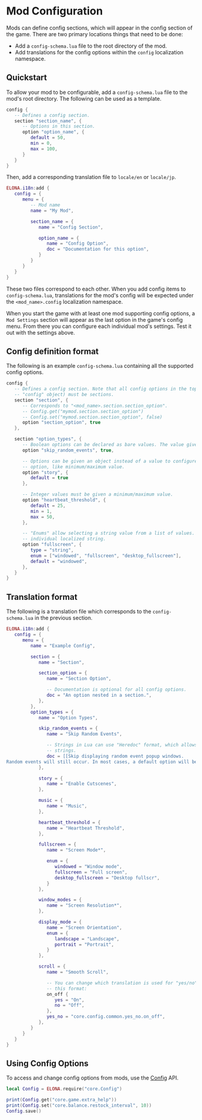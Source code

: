 # Mod Configuration

Mods can define config sections, which will appear in the config section of the game. There are two primary locations things that need to be done:

- Add a `config-schema.lua` file to the root directory of the mod.
- Add translations for the config options within the `config` localization namespace.


## Quickstart

To allow your mod to be configurable, add a `config-schema.lua` file to the mod's root directory. The following can be used as a template.

```lua
config {
   -- Defines a config section.
   section "section_name", {
      -- Options in this section.
      option "option_name", {
         default = 50,
         min = 0,
         max = 100,
      }
   }
}
```

Then, add a corresponding translation file to `locale/en` or `locale/jp`.

```lua
ELONA.i18n:add {
   config = {
      menu = {
         -- Mod name
         name = "My Mod",

         section_name = {
            name = "Config Section",

            option_name = {
               name = "Config Option",
               doc = "Documentation for this option",
            }
         }
      }
   }
}
```

These two files correspond to each other. When you add config items to `config-schema.lua`, translations for the mod's config will be expected under the `<mod_name>.config` localization namespace.

When you start the game with at least one mod supporting config options, a `Mod Settings` section will appear as the last option in the game's config menu. From there you can configure each individual mod's settings. Test it out with the settings above.


## Config definition format

The following is an example `config-schema.lua` containing all the supported config options.

```lua
config {
   -- Defines a config section. Note that all config options in the top level (inside the root
   -- "config" object) must be sections.
   section "section", {
      -- Corresponds to "<mod_name>.section.section_option".
      -- Config.get("mymod.section.section_option")
      -- Config.set("mymod.section.section_option", false)
      option "section_option", true
   },

   section "option_types", {
      -- Boolean options can be declared as bare values. The value given is the default.
      option "skip_random_events", true,

      -- Options can be given an object instead of a value to configure more details about the
      -- option, like minimum/maximum value.
      option "story", {
         default = true
      },

      -- Integer values must be given a minimum/maximum value.
      option "heartbeat_threshold", {
         default = 25,
         min = 1,
         max = 50,
      },

      -- "Enums" allow selecting a string value from a list of values. They each have an
      -- individual localized string.
      option "fullscreen", {
         type = "string",
         enum = ["windowed", "fullscreen", "desktop_fullscreen"],
         default = "windowed",
      },
   }
}
```


## Translation format

The following is a translation file which corresponds to the `config-schema.lua` in the previous section.


```lua
ELONA.i18n:add {
   config = {
      menu = {
         name = "Example Config",

         section = {
            name = "Section",

            section_option = {
               name = "Section Option",

               -- Documentation is optional for all config options.
               doc = "An option nested in a section.",
            },
         },
         option_types = {
            name = "Option Types",

            skip_random_events = {
               name = "Skip Random Events",

               -- Strings in Lua can use "Heredoc" format, which allows writing multiline
               -- strings.
               doc = [[Skip displaying random event popup windows.
Random events will still occur. In most cases, a default option will be chosen.]],
            },

            story = {
               name = "Enable Cutscenes",
            },

            music = {
               name = "Music",
            },

            heartbeat_threshold = {
               name = "Heartbeat Threshold",
            },

            fullscreen = {
               name = "Screen Mode*",

               enum = {
                  windowed = "Window mode",
                  fullscreen = "Full screen",
                  desktop_fullscreen = "Desktop fullscr",
               }
            },

            window_modes = {
               name = "Screen Resolution*",
            },

            display_mode = {
               name = "Screen Orientation",
               enum = {
                  landscape = "Landscape",
                  portrait = "Portrait",
               }
            },

            scroll = {
               name = "Smooth Scroll",

               -- You can change which translation is used for "yes/no" options. It should have
               -- this format:
               on_off {
                  yes = "On",
                  no = "Off",
               },
               yes_no = "core.config.common.yes_no.on_off",
            },
         }
      }
   }
}
```

## Using Config Options

To access and change config options from mods, use the [Config](../modules/Config.html) API.

```lua
local Config = ELONA.require("core.Config")

print(Config.get("core.game.extra_help"))
print(Config.set("core.balance.restock_interval", 10))
Config.save()
```
